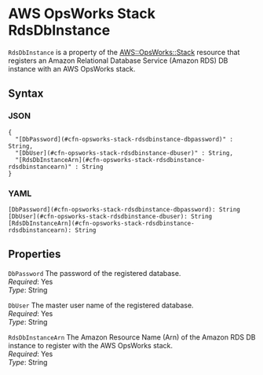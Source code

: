 # AWS OpsWorks Stack RdsDbInstance<a name="aws-properties-opsworks-stack-rdsdbinstance"></a>

`RdsDbInstance` is a property of the [AWS::OpsWorks::Stack](aws-resource-opsworks-stack.md) resource that registers an Amazon Relational Database Service \(Amazon RDS\) DB instance with an AWS OpsWorks stack\.

## Syntax<a name="aws-properties-opsworks-stack-rdsdbinstance-syntax"></a>

### JSON<a name="aws-properties-opsworks-stack-rdsdbinstance-syntax.json"></a>

```
{
  "[DbPassword](#cfn-opsworks-stack-rdsdbinstance-dbpassword)" : String,
  "[DbUser](#cfn-opsworks-stack-rdsdbinstance-dbuser)" : String,
  "[RdsDbInstanceArn](#cfn-opsworks-stack-rdsdbinstance-rdsdbinstancearn)" : String
}
```

### YAML<a name="aws-properties-opsworks-stack-rdsdbinstance-syntax.yaml"></a>

```
[DbPassword](#cfn-opsworks-stack-rdsdbinstance-dbpassword): String
[DbUser](#cfn-opsworks-stack-rdsdbinstance-dbuser): String
[RdsDbInstanceArn](#cfn-opsworks-stack-rdsdbinstance-rdsdbinstancearn): String
```

## Properties<a name="aws-properties-opsworks-stack-rdsdbinstance-properties"></a>

`DbPassword`  <a name="cfn-opsworks-stack-rdsdbinstance-dbpassword"></a>
The password of the registered database\.  
*Required*: Yes  
*Type*: String

`DbUser`  <a name="cfn-opsworks-stack-rdsdbinstance-dbuser"></a>
The master user name of the registered database\.  
*Required*: Yes  
*Type*: String

`RdsDbInstanceArn`  <a name="cfn-opsworks-stack-rdsdbinstance-rdsdbinstancearn"></a>
The Amazon Resource Name \(Arn\) of the Amazon RDS DB instance to register with the AWS OpsWorks stack\.  
*Required*: Yes  
*Type*: String